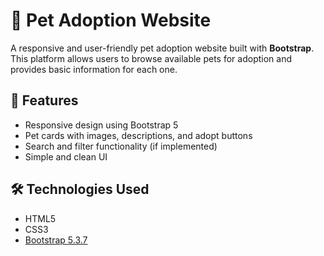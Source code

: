 # 🐾 Pet Adoption Website

A responsive and user-friendly pet adoption website built with **Bootstrap**. This platform allows users to browse available pets for adoption and provides basic information for each one.

## 🚀 Features

- Responsive design using Bootstrap 5
- Pet cards with images, descriptions, and adopt buttons
- Search and filter functionality (if implemented)
- Simple and clean UI
## 🛠️ Technologies Used

- HTML5
- CSS3
- [Bootstrap 5.3.7](https://getbootstrap.com/)




